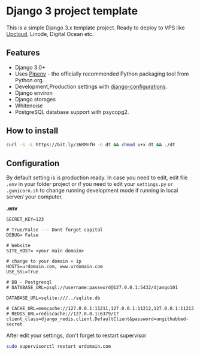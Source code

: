 # Django 3 project template

This is a simple Django 3.x template project. Ready to deploy to VPS like [Upcloud](https://upcloud.com/signup/?promo=ZR5NUN), Linode, Digital Ocean etc.

## Features

- Django 3.0+
- Uses [Pipenv](https://github.com/kennethreitz/pipenv) - the officially recommended Python packaging tool from Python.org.
- Development,Production settings with [django-configurations](https://django-configurations.readthedocs.org).
- Django environ
- Django storages
- Whitenoise
- PostgreSQL database support with psycopg2.

## How to install

```bash
curl -s -L https://bit.ly/36RMnfH -o dt && chmod u+x dt && ./dt
```

## Configuration

By default setting is is production ready. In case you need to edit, edit file `.env` in your folder project or if you need to edit your `settings.py` `or .gunicorn.sh` to change running development mode if running in local server/ your computer.

**.env**
```dotenv
SECRET_KEY=123

# True/False --- Dont forget capital
DEBUG= False

# Website
SITE_HOST= <your main domain>

# change to your domain + ip
HOSTS=urdomain.com, www.urdomain.com        
USE_SSL=True

# DB - Postgresql
# DATABASE_URL=psql://username:password@127.0.0.1:5432/django101

DATABASE_URL=sqlite:///../sqlite.db

# CACHE_URL=memcache://127.0.0.1:11211,127.0.0.1:11212,127.0.0.1:11213
# REDIS_URL=rediscache://127.0.0.1:6379/1?client_class=django_redis.client.DefaultClient&password=ungithubbed-secret
```


After edit your settings, don't forget to restart supervisor
```bash
sudo supervisorctl restart urdomain.com
```
